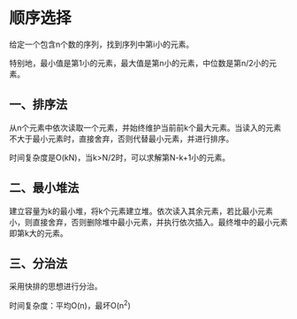 # 顺序选择

给定一个包含n个数的序列，找到序列中第i小的元素。

特别地，最小值是第1小的元素，最大值是第n小的元素，中位数是第n/2小的元素。

## 一、排序法

从n个元素中依次读取一个元素，并始终维护当前前k个最大元素。当读入的元素不大于最小元素时，直接舍弃，否则代替最小元素，并进行排序。

时间复杂度是O(kN)，当k>N/2时，可以求解第N-k+1小的元素。

## 二、最小堆法

建立容量为k的最小堆，将k个元素建立堆。依次读入其余元素，若比最小元素小，则直接舍弃，否则删除堆中最小元素，并执行依次插入。最终堆中的最小元素即第k大的元素。

## 三、分治法

采用快排的思想进行分治。

时间复杂度：平均O(n)，最坏O(n<sup>2</sup>)